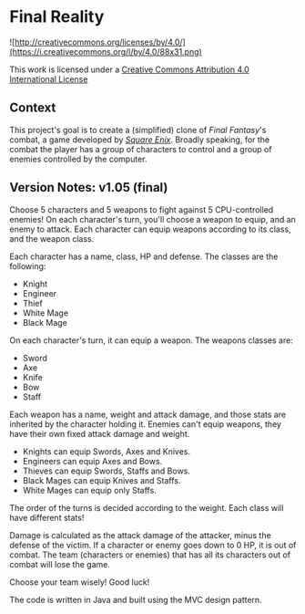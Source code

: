 Final Reality
=============

![http://creativecommons.org/licenses/by/4.0/](https://i.creativecommons.org/l/by/4.0/88x31.png)

This work is licensed under a 
[Creative Commons Attribution 4.0 International License](http://creativecommons.org/licenses/by/4.0/)

Context
-------

This project's goal is to create a (simplified) clone of _Final Fantasy_'s combat, a game developed
by [_Square Enix_](https://www.square-enix.com).
Broadly speaking, for the combat the player has a group of characters to control and a group of 
enemies controlled by the computer.

Version Notes: v1.05 (final)
----------------------------

Choose 5 characters and 5 weapons to fight against 5 CPU-controlled enemies!
On each character's turn, you'll choose a weapon to equip, and an enemy to attack.
Each character can equip weapons according to its class, and the weapon class.

Each character has a name, class, HP and defense. The classes are the following:

- Knight
- Engineer
- Thief
- White Mage
- Black Mage

On each character's turn, it can equip a weapon. The weapons classes are:

- Sword
- Axe
- Knife
- Bow
- Staff

Each weapon has a name, weight and attack damage, and those stats are inherited by the character holding it.
Enemies can't equip weapons, they have their own fixed attack damage and weight.

 - Knights can equip Swords, Axes and Knives.
 - Engineers can equip Axes and Bows.
 - Thieves can equip Swords, Staffs and Bows.
 - Black Mages can equip Knives and Staffs.
 - White Mages can equip only Staffs.

The order of the turns is decided according to the weight.
Each class will have different stats!

Damage is calculated as the attack damage of the attacker, minus the defense of the victim.
If a character or enemy goes down to 0 HP, it is out of combat.
The team (characters or enemies) that has all its characters out of combat will lose the game.

Choose your team wisely! Good luck!

The code is written in Java and built using the MVC design pattern.